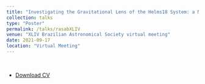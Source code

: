 ```yaml
---
title: "Investigating the Gravitational Lens of the Helms18 System: a Merging Pair of Galaxy Groups at z=0.6?"
collection: talks
type: "Poster"
permalink: /talks/rasabXLIV
venue: "XLIV Brazilian Astronomical Society virtual meeting"
date: 2021-09-17
location: "Virtual Meeting"
---
```


<object data="{{ site.url }}{{ site.baseurl }}/files/Poster-Sab.pdf" width="100%" 
height="100%" type="application/pdf"></object>
<br>

- [Download CV](/files/Poster-Sab.pdf)
